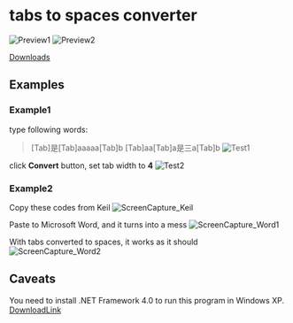 # tabs to spaces converter



![Preview1](/Preview1.png)
![Preview2](/Preview2.png)

[Downloads](https://github.com/liuqx0717/tabs-to-spaces/releases)

## Examples


### Example1

type following words:
> \[Tab\]是\[Tab\]aaaaa\[Tab\]b
> \[Tab\]aa\[Tab\]a是三a\[Tab\]b
![Test1](/Test1.png)

click **Convert** button, set tab width to **4**
![Test2](/Test2.png)


### Example2

Copy these codes from Keil
![ScreenCapture_Keil](/ScreenCapture_Keil.png)

Paste to Microsoft Word, and it turns into a mess
![ScreenCapture_Word1](/ScreenCapture_Word1.png)

With tabs converted to spaces, it works as it should
![ScreenCapture_Word2](/ScreenCapture_Word2.png)


## Caveats

You need to install .NET Framework 4.0 to run this program in Windows XP.
[DownloadLink](http://www.microsoft.com/en-us/download/details.aspx?id=17718)
